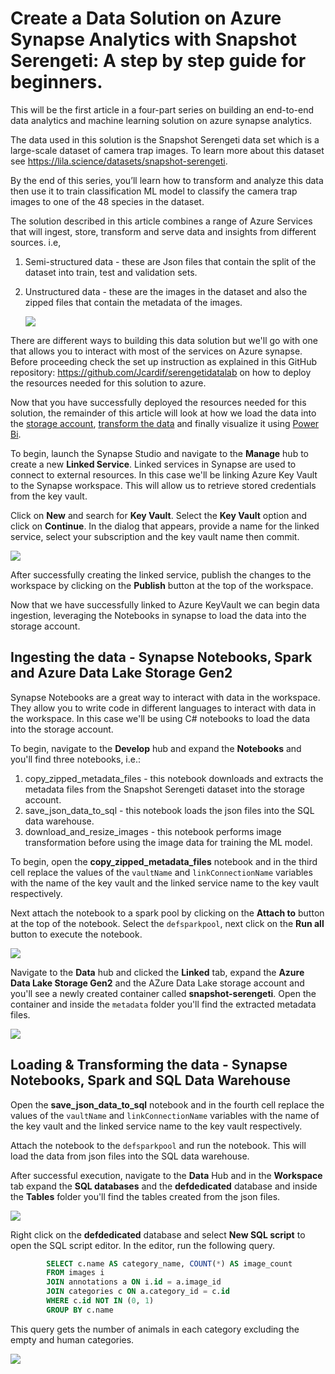 # Create a Data Solution on Azure Synapse Analytics with Snapshot Serengeti: A step by step guide for beginners. 

This will be the first article in a four-part series on building an end-to-end data analytics and machine learning solution on azure synapse analytics. 

The data used in this solution is the Snapshot Serengeti data set which is a large-scale dataset of camera trap images. To learn more about this dataset see https://lila.science/datasets/snapshot-serengeti. 

By the end of this series, you’ll learn how to transform and analyze this data then use it to train classification ML model to classify the camera trap images to one of the 48 species in the dataset. 

The solution described in this article combines a range of Azure Services that will ingest, store, transform and serve data and insights from different sources. i.e, 

1. Semi-structured data - these are Json files that contain the split of the dataset into train, test and validation sets.
2. Unstructured data - these are the images in the dataset and also the zipped files that contain the metadata of the images.

    ![](/snapshot-serengeti-synapse/images/Azure%20Data%20Lab-%20with%20Sanpshot%20Serengeti.png)

There are different ways to building this data solution but we'll go with one that allows you to interact with most of the services on Azure synapse. Before proceeding check the set up instruction as explained in this  GitHub repository: https://github.com/Jcardif/serengetidatalab on how to deploy the resources needed for this solution to azure.

Now that you have successfully deployed the resources needed for this solution, the remainder of this article will look at how we load the data into the [storage account](https://azure.microsoft.com/en-gb/free/storage/?WT.mc_id=data-89327-jndemenge), [transform the data](https://learn.microsoft.com/en-US/Azure/synapse-analytics/synapse-notebook-activity?WT.mc_id=data-89327-jndemenge&tabs=classical) and finally visualize it using [Power Bi](https://powerbi.microsoft.com/en-us/getting-started-with-power-bi/?WT.mc_id=data-89327-jndemenge).

 
 To begin, launch the Synapse Studio and navigate to the **Manage** hub to create a new **Linked Service**. Linked services in Synapse are used to connect to external resources. In this case we'll be linking Azure Key Vault to the Synapse workspace. This will allow us to retrieve stored credentials from the key vault.
 
Click on **New** and search for **Key Vault**. Select the **Key Vault** option and click on **Continue**. In the dialog that appears, provide a name for the linked service, select your subscription and the key vault name then commit.

![](/snapshot-serengeti-synapse//images/vault_linked_service.png)

After successfully creating the linked service, publish the changes to the workspace by clicking on the **Publish** button at the top of the workspace.

Now that we have successfully linked to Azure KeyVault we can begin data ingestion, leveraging the Notebooks in synapse to load the data into the storage account. 

## Ingesting the data - Synapse Notebooks, Spark and Azure Data Lake Storage Gen2
Synapse Notebooks are a great way to interact with data in the workspace. They allow you to write code in different languages to interact with data in the workspace. In this case we'll be using C# notebooks to load the data into the storage account.

To begin, navigate to the **Develop** hub and expand the **Notebooks** and you'll find three notebooks, i.e.:
1. copy_zipped_metadata_files - this notebook downloads and extracts the metadata files from the Snapshot Serengeti dataset into the storage account.
2. save_json_data_to_sql - this notebook loads the json files into the SQL data warehouse.
3. download_and_resize_images - this notebook performs image transformation before using the image data for training the ML model. 

To begin, open the **copy_zipped_metadata_files** notebook and in the third cell replace the values of the `vaultName` and `linkConnectionName` variables with the name of the key vault and the linked service name to the key vault respectively.

Next attach the notebook to a spark pool by clicking on the **Attach to** button at the top of the notebook. Select the `defsparkpool`, next click on the **Run all** button to execute the notebook.

![](/snapshot-serengeti-synapse/images/copy_zipped_metadata_files.png)

Navigate to the **Data** hub and clicked the **Linked** tab, expand the **Azure Data Lake Storage Gen2** and the AZure Data Lake storage account and you'll see a newly created container called **snapshot-serengeti**. Open the container and inside the `metadata` folder you'll find the extracted metadata files.

![](/snapshot-serengeti-synapse/images/metadata_files.png)

## Loading & Transforming the data - Synapse Notebooks, Spark and SQL Data Warehouse
Open the **save_json_data_to_sql** notebook and in the fourth cell replace the values of the `vaultName` and `linkConnectionName` variables with the name of the key vault and the linked service name to the key vault respectively.

Attach the notebook to the `defsparkpool` and run the notebook. This will load the data from json files into the SQL data warehouse.

After successful execution, navigate to the **Data** Hub and in the **Workspace** tab expand the **SQL databases** and the **defdedicated** database and inside the **Tables** folder you'll find the tables created from the json files.

![](/snapshot-serengeti-synapse/images/created_tables.png)

Right click on the **defdedicated** database and select **New SQL script** to open the SQL script editor. In the editor, run the following query.

```sql
        SELECT c.name AS category_name, COUNT(*) AS image_count
        FROM images i
        JOIN annotations a ON i.id = a.image_id
        JOIN categories c ON a.category_id = c.id
        WHERE c.id NOT IN (0, 1)
        GROUP BY c.name
```

This query gets the number of animals in each category excluding the empty and human categories. 

![](/snapshot-serengeti-synapse/images/execute_sql_query.png)